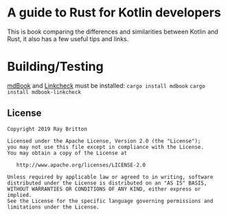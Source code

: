 # A guide to Rust for Kotlin developers

This is book comparing the differences and similarities between Kotlin and Rust, it also has a few useful tips and links.

# Building/Testing

[mdBook](https://github.com/rust-lang/mdBook) and [Linkcheck](https://github.com/Michael-F-Bryan/mdbook-linkcheck) must be installed:
`cargo install mdbook`
`cargo install mdbook-linkcheck`

## License 

```
Copyright 2019 Ray Britton

Licensed under the Apache License, Version 2.0 (the "License");
you may not use this file except in compliance with the License.
You may obtain a copy of the License at

   http://www.apache.org/licenses/LICENSE-2.0

Unless required by applicable law or agreed to in writing, software
distributed under the License is distributed on an "AS IS" BASIS,
WITHOUT WARRANTIES OR CONDITIONS OF ANY KIND, either express or implied.
See the License for the specific language governing permissions and
limitations under the License.
```
